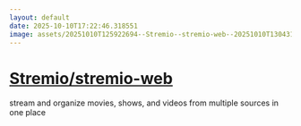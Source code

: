 ```yaml
---
layout: default
date: 2025-10-10T17:22:46.318551
image: assets/20251010T125922694--Stremio--stremio-web--20251010T130431295--cropped.png
---
```


# [Stremio/stremio-web](https://github.com/Stremio/stremio-web)

stream and organize movies, shows, and videos from multiple sources in one place
